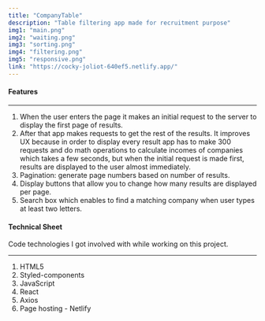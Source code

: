 ```yaml
---
title: "CompanyTable"
description: "Table filtering app made for recruitment purpose"
img1: "main.png"
img2: "waiting.png"
img3: "sorting.png"
img4: "filtering.png"
img5: "responsive.png"
link: "https://cocky-joliot-640ef5.netlify.app/"
---
```


#### Features

---

1. When the user enters the page it makes an initial request to the server to display the first page of results.
2. After that app makes requests to get the rest of the results. It improves UX because in order to display every result app has to make 300 requests and do math operations to calculate incomes of companies which takes a few seconds, but when the initial request is made first, results are displayed to the user almost immediately.
3. Pagination: generate page numbers based on number of results.
4. Display buttons that allow you to change how many results are displayed per page.
5. Search box which enables to find a matching company when user types at least two letters.

#### Technical Sheet

Code technologies I got involved with while working on this project.

---

1. HTML5
2. Styled-components
3. JavaScript
4. React
5. Axios
6. Page hosting - Netlify
